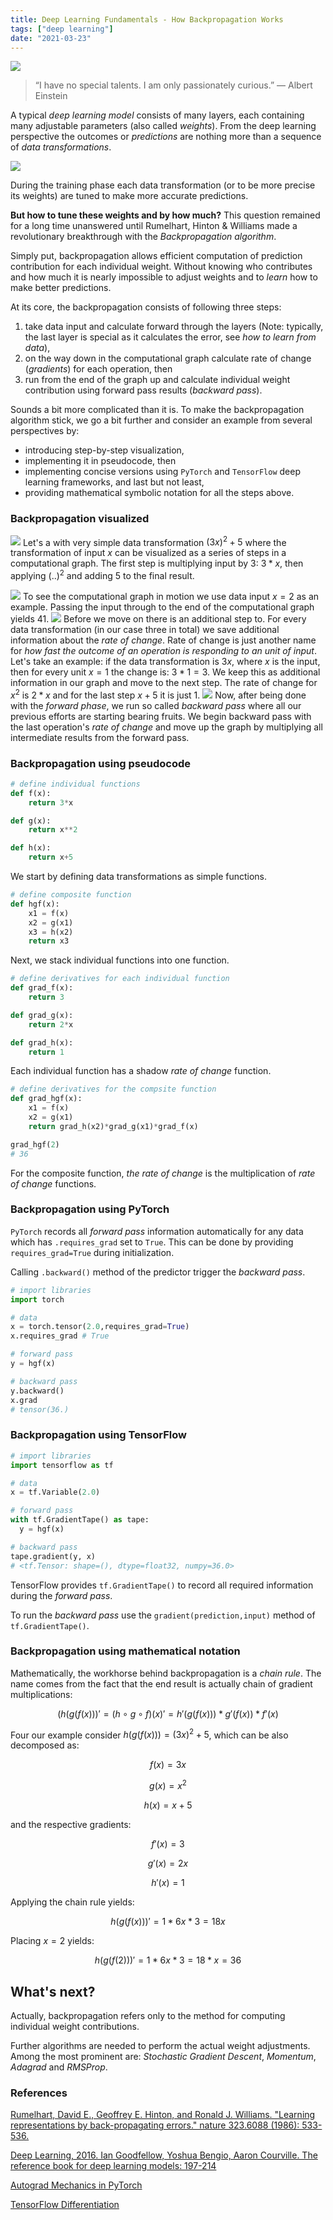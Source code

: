 ```yaml
---
title: Deep Learning Fundamentals - How Backpropagation Works 
tags: ["deep learning"]
date: "2021-03-23"
---
```

![](backpropagatin-cover.png)


> “I have no special talents. I am only passionately curious.”
― Albert Einstein


A typical *deep learning model* consists of many layers, each containing many adjustable parameters (also called *weights*). From the deep learning perspective the outcomes or *predictions* are nothing more than a sequence of *data transformations*. 

![](backpropagation_intro.png)

During the training phase each data transformation (or to be more precise its weights) are tuned to make more accurate predictions. 

**But how to tune these weights and by how much?** This question remained for a long time unanswered until Rumelhart, Hinton & Williams made a revolutionary breakthrough with the *Backpropagation algorithm*.

Simply put, backpropagation allows efficient computation of prediction contribution for each individual weight. Without knowing who contributes and how much it is nearly impossible to adjust weights and to *learn* how to make better predictions.

At its core, the backpropagation consists of following three steps:
1. take data input and calculate forward through the layers (Note: typically, the last layer is special as it calculates the error, see *how to learn from data*),
2. on the way down in the computational graph calculate rate of change (*gradients*) for each operation, then
3. run from the end of the graph up and calculate individual weight contribution using forward pass results (*backward pass*).

Sounds a bit more complicated than it is. To make the backpropagation algorithm stick, we go a bit further and consider an example from several perspectives by: 
* introducing step-by-step visualization,
* implementing it in pseudocode, then
* implementing concise versions using `PyTorch` and `TensorFlow` deep learning frameworks, and last but not least, 
* providing mathematical symbolic notation for all the steps above.

### Backpropagation visualized


![](backpropagation_comp_graph.png)
Let's a with very simple data transformation $(3x)^2+5$ where the transformation of input $x$ can be visualized as a series of steps in a computational graph. The first step is multiplying input by 3: $3*x$, then applying $(..)^2$ and adding $5$ to the final result.

![](backpropagation_forward_pass1.png)
To see the computational graph in motion we use data input $x=2$ as an example. Passing the input through to the end of the computational graph yields $41$.
![](backpropagation_forward_pass2.png)
Before we move on there is an additional step to. For every data transformation (in our case three in total) we save additional information about the *rate of change*. Rate of change is just another name for *how fast the outcome of an operation is responding to an unit of input*. Let's take an example: if the data transformation is $3x$, where $x$ is the input, then for every unit $x=1$ the change is: $3*1=3$. We keep this as additional information in our graph and move to the next step. The rate of change for $x^2$ is $2*x$ and for the last step $x+5$ it is just $1$. 
![](backpropagation_backward_pass.png)
Now, after being done with the *forward phase*, we run so called *backward pass* where all our previous efforts are starting bearing fruits. We begin backward pass with the last operation's *rate of change* and move up the graph by multiplying all intermediate results from the forward pass.

### Backpropagation using pseudocode

```python
# define individual functions
def f(x):
    return 3*x

def g(x):
    return x**2

def h(x):
    return x+5
```
We start by defining data transformations as simple functions.
```python
# define composite function
def hgf(x):
    x1 = f(x)
    x2 = g(x1)
    x3 = h(x2)
    return x3
```
Next, we stack individual functions into one function.

```python
# define derivatives for each individual function
def grad_f(x):
    return 3

def grad_g(x):
    return 2*x

def grad_h(x):
    return 1
```

Each individual function has a shadow *rate of change* function. 

```python
# define derivatives for the compsite function
def grad_hgf(x):
    x1 = f(x)
    x2 = g(x1)
    return grad_h(x2)*grad_g(x1)*grad_f(x)

grad_hgf(2) 
# 36
```
For the composite function, *the rate of change* is the multiplication of *rate of change* functions.


### Backpropagation using PyTorch

`PyTorch` records all *forward pass* information automatically for any data which has `.requires_grad` set to `True`. This can be done by providing `requires_grad=True` during initialization.

Calling `.backward()` method of the predictor trigger the *backward pass*.
```python
# import libraries
import torch

# data
x = torch.tensor(2.0,requires_grad=True)
x.requires_grad # True

# forward pass
y = hgf(x)

# backward pass
y.backward()
x.grad 
# tensor(36.)
```

### Backpropagation using TensorFlow

```python
# import libraries
import tensorflow as tf

# data
x = tf.Variable(2.0)

# forward pass
with tf.GradientTape() as tape:
  y = hgf(x)

# backward pass
tape.gradient(y, x) 
# <tf.Tensor: shape=(), dtype=float32, numpy=36.0>
```
TensorFlow provides `tf.GradientTape()` to record all required information during the *forward pass*.

To run the *backward pass* use the `gradient(prediction,input)` method of `tf.GradientTape()`.
### Backpropagation using mathematical notation

Mathematically, the workhorse behind backpropagation is a *chain rule*. The name comes from the fact that the end result is actually chain of gradient multiplications:

$$(h(g(f(x)))'=(h \circ g \circ f)(x)'=h'(g(f(x)))*g'(f(x))*f'(x)$$

Four our example consider $h(g(f(x)))=(3x)^2+5$, which can be also decomposed as:

$$f(x) = 3x$$

$$g(x)=x^2$$

$$h(x)=x+5$$

and the respective gradients:

$$f'(x) = 3$$

$$g'(x)=2x$$

$$h'(x)=1$$

Applying the chain rule yields:

$$h(g(f(x)))'=1*6x*3=18x$$ 

Placing $x=2$ yields:

$$h(g(f(2)))'=1*6x*3=18*x=36$$ 

## What's next?
Actually, backpropagation refers only to the method for computing individual weight contributions. 

Further algorithms are needed to perform the actual weight adjustments. Among the most prominent are: *Stochastic Gradient Descent*, *Momentum*, *Adagrad* and *RMSProp*.

### References
[Rumelhart, David E., Geoffrey E. Hinton, and Ronald J. Williams. "Learning representations by back-propagating errors." nature 323.6088 (1986): 533-536.](http://www.cs.toronto.edu/~hinton/absps/naturebp.pdf)

[Deep Learning, 2016. Ian Goodfellow, Yoshua Bengio, Aaron Courville. The reference book for deep learning models: 197-214](https://www.deeplearningbook.org/)

[Autograd Mechanics in PyTorch](https://pytorch.org/docs/stable/notes/autograd.html)

[TensorFlow Differentiation](https://www.tensorflow.org/guide/advanced_autodiff)